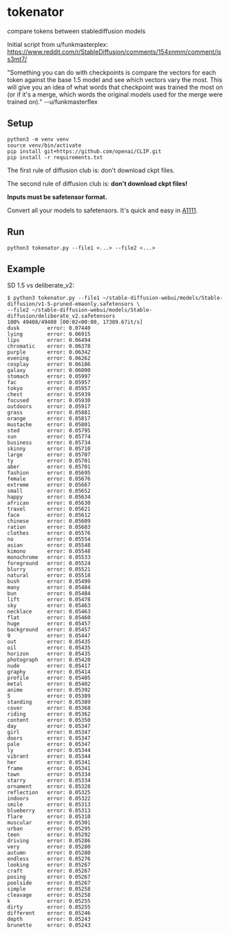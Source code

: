 # tokenator
compare tokens between stablediffusion models

Initial script from u/funkmasterplex: https://www.reddit.com/r/StableDiffusion/comments/154xnmm/comment/jss3mt7/

"Something you can do with checkpoints is compare the vectors for each token against the base 1.5 model and see which vectors vary the most. This will give you an idea of what words that checkpoint was trained the most on (or if it's a merge, which words the original models used for the merge were trained on)." --u/funkmasterflex


## Setup
```
python3 -m venv venv
source venv/bin/activate
pip install git+https://github.com/openai/CLIP.git
pip install -r requirements.txt
```
The first rule of diffusion club is: don't download ckpt files.

The second rule of diffusion club is: **don't download ckpt files!**

**Inputs must be safetensor format.**

Convert all your models to safetensors. It's quick and easy in [A1111](https://github.com/AUTOMATIC1111/stable-diffusion-webui).

## Run
```
python3 tokenator.py --file1 <...> --file2 <...>
```
## Example
SD 1.5 vs deliberate_v2:
```
$ python3 tokenator.py --file1 ~/stable-diffusion-webui/models/Stable-diffusion/v1-5-pruned-emaonly.safetensors \
--file2 ~/stable-diffusion-webui/models/Stable-diffusion/deliberate_v2.safetensors 
100% 49408/49408 [00:02<00:00, 17389.67it/s]
dusk         error: 0.07440
lying        error: 0.06915
lips         error: 0.06494
chromatic    error: 0.06378
purple       error: 0.06342
evening      error: 0.06262
cosplay      error: 0.06186
galaxy       error: 0.06000
stomach      error: 0.05997
fac          error: 0.05957
tokyo        error: 0.05957
chest        error: 0.05939
focused      error: 0.05930
outdoors     error: 0.05917
grass        error: 0.05881
orange       error: 0.05817
mustache     error: 0.05801
sted         error: 0.05795
sun          error: 0.05774
business     error: 0.05734
skinny       error: 0.05710
large        error: 0.05707
ty           error: 0.05701
aber         error: 0.05701
fashion      error: 0.05695
female       error: 0.05676
extreme      error: 0.05667
small        error: 0.05652
happy        error: 0.05634
african      error: 0.05630
travel       error: 0.05621
face         error: 0.05612
chinese      error: 0.05609
ration       error: 0.05603
clothes      error: 0.05576
no           error: 0.05554
asian        error: 0.05548
kimono       error: 0.05548
monochrome   error: 0.05533
foreground   error: 0.05524
blurry       error: 0.05521
natural      error: 0.05518
bush         error: 0.05499
many         error: 0.05484
bun          error: 0.05484
lift         error: 0.05478
sky          error: 0.05463
necklace     error: 0.05463
flat         error: 0.05460
huge         error: 0.05457
background   error: 0.05457
9            error: 0.05447
out          error: 0.05435
oil          error: 0.05435
horizon      error: 0.05435
photograph   error: 0.05420
nude         error: 0.05417
graphy       error: 0.05414
profile      error: 0.05405
metal        error: 0.05402
anime        error: 0.05392
5            error: 0.05389
standing     error: 0.05389
cover        error: 0.05368
riding       error: 0.05362
content      error: 0.05350
day          error: 0.05347
girl         error: 0.05347
doors        error: 0.05347
pale         error: 0.05347
ly           error: 0.05344
vibrant      error: 0.05344
her          error: 0.05341
frame        error: 0.05341
town         error: 0.05334
starry       error: 0.05334
ornament     error: 0.05328
reflection   error: 0.05325
indoors      error: 0.05322
smile        error: 0.05313
blueberry    error: 0.05313
flare        error: 0.05310
muscular     error: 0.05301
urban        error: 0.05295
teen         error: 0.05292
driving      error: 0.05286
very         error: 0.05280
autumn       error: 0.05280
endless      error: 0.05276
looking      error: 0.05267
craft        error: 0.05267
posing       error: 0.05267
poolside     error: 0.05267
simple       error: 0.05258
cleavage     error: 0.05258
k            error: 0.05255
dirty        error: 0.05255
different    error: 0.05246
depth        error: 0.05243
brunette     error: 0.05243
```
